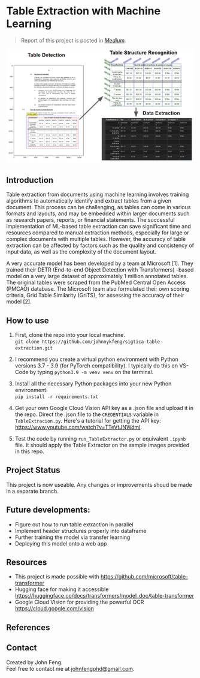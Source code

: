 # Table Extraction with Machine Learning
> Report of this project is posted in 
> [_Medium_](https://johnfengphd.medium.com/table-extraction-with-pre-trained-ml-model-f638dfd4bdb7). <!-- If you have the project hosted somewhere, include the link here. -->


![Example screenshot](header_te.png)

## Introduction

Table extraction from documents using machine learning involves training algorithms to automatically identify and extract tables from a given document. This process can be challenging, as tables can come in various formats and layouts, and may be embedded within larger documents such as research papers, reports, or financial statements. The successful implementation of ML-based table extraction can save significant time and resources compared to manual extraction methods, especially for large or complex documents with multiple tables. However, the accuracy of table extraction can be affected by factors such as the quality and consistency of input data, as well as the complexity of the document layout.

A very accurate model has been developed by a team at Microsoft [1]. They trained their DETR (End-to-end Object Detection with Transformers) -based model on a very large dataset of approximately 1 million annotated tables. The original tables were scraped from the PubMed Central Open Access (PMCAO) database. The Microsoft team also formulated their own scoring criteria, Grid Table Similarity (GriTS), for assessing the accuracy of their model [2].

<!-- ## Technologies Used
- Tech 1 - version 1.0
- Tech 2 - version 2.0
- Tech 3 - version 3.0


## Features
List the ready features here:
- Awesome feature 1
- Awesome feature 2
- Awesome feature 3 -->


<!-- If you have screenshots you'd like to share, include them here. -->


## How to use
1. First, clone the repo into your local machine.<br>
`git clone https://github.com/johnnykfeng/sigtica-table-extraction.git`

2. I recommend you create a virtual python environment with Python versions 3.7 - 3.9 (for PyTorch compatibility). I typically do this on VS-Code by typing `python3.9 -m venv venv` on the terminal.<br>


3. Install all the necessary Python packages into your new Python environment.<br>
`pip install -r requirements.txt`

4. Get your own Google Cloud Vision API key as a .json file and upload it in the repo. Direct the .json file to the `CREDENTIALS` variable in `TableExtracion.py`. Here's a tutorial for getting the API key: https://www.youtube.com/watch?v=TTeVtJNWdmI.

5. Test the code by running `run_TableExtractor.py` or equivalent `.ipynb` file. It should apply the Table Extractor on the sample images provided in this repo.

## Project Status
This project is now useable. Any changes or improvements shoud be made in a separate branch.

## Future developments:
- Figure out how to run table extraction in parallel
- Implement header structures properly into dataframe
- Further training the model via transfer learning
- Deploying this model onto a web app


## Resources
- This project is made possible with https://github.com/microsoft/table-transformer
- Hugging face for making it accessible https://huggingface.co/docs/transformers/model_doc/table-transformer
- Google Cloud Vision for providing the powerful OCR https://cloud.google.com/vision

## References


## Contact
Created by John Feng. <br>
Feel free to contact me at johnfengphd@gmail.com.


<!-- Optional -->
<!-- ## License -->
<!-- This project is open source and available under the [... License](). -->

<!-- You don't have to include all sections - just the one's relevant to your project -->

[def]: #contact